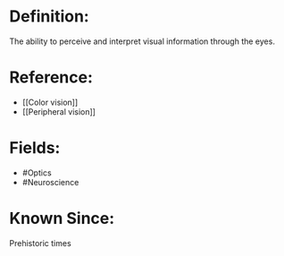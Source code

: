 

# Definition:
The ability to perceive and interpret visual information through the eyes.

# Reference:
- [[Color vision]]
- [[Peripheral vision]]

# Fields: 
- #Optics
- #Neuroscience

# Known Since:
Prehistoric times

